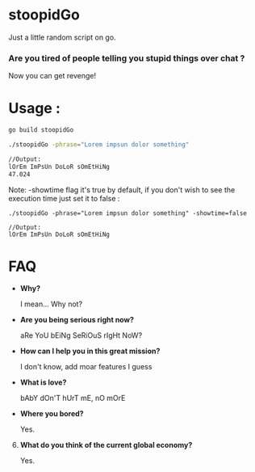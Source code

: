 # stoopidGo
Just a little random script on go.

### Are you tired of people telling you stupid things over chat ?
Now you can get revenge!

# Usage :

```sh
go build stoopidGo

./stoopidGo -phrase="Lorem impsun dolor something" 

//Output:
lOrEm ImPsUn DoLoR sOmEtHiNg
47.024
```

Note: -showtime flag it's true by default, if you don't wish to see the execution time just set it to false :

```
./stoopidGo -phrase="Lorem impsun dolor something" -showtime=false

//Output:
lOrEm ImPsUn DoLoR sOmEtHiNg
```

# FAQ

* **Why?**

   I mean... Why not?

* **Are you being serious right now?**

   aRe YoU bEiNg SeRiOuS rIgHt NoW?

* **How can I help you in this great mission?**

   I don't know, add moar features I guess

* **What is love?**

   bAbY dOn'T hUrT mE, nO mOrE

* **Where you bored?**

   Yes.

6. **What do you think of the current global economy?**

   Yes.
